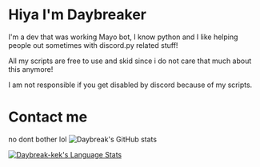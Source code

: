 # Hiya I'm Daybreaker

I'm a dev that was working Mayo bot, I know python and I like helping people out sometimes with discord.py related stuff!

All my scripts are free to use and skid since i do not care that much about this anymore!

I am not responsible if you get disabled by discord because of my scripts.

# Contact me
no dont bother lol
![Daybreak's GitHub stats](https://github-readme-stats.vercel.app/api?username=Daybreak-keks&show_icons=true&theme=dracula)

[![Daybreak-kek's Language Stats](https://github-readme-stats.vercel.app/api/top-langs/?username=Daybreak-keks&langs_count=4&theme=dracula)]()
